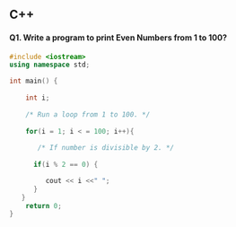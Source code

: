 ## C++

#### Q1. Write a program to print Even Numbers from 1 to 100?

```cpp
#include <iostream>
using namespace std;

int main() {
 
    int i;
 
    /* Run a loop from 1 to 100. */
 
    for(i = 1; i < = 100; i++){
  
       /* If number is divisible by 2. */
  
      if(i % 2 == 0) {

         cout << i <<" "; 
      }
   }
    return 0;
}
```
